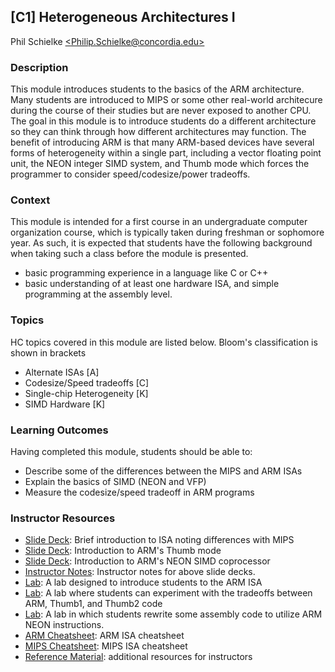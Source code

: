 ## [C1] Heterogeneous Architectures I
Phil Schielke [\<Philip.Schielke@concordia.edu\>](philip.schielke@concordia.edu)

### Description 
This module introduces students to the basics of the ARM architecture.
Many students are introduced to MIPS or some other real-world architecure during
the course of their studies but are never exposed to another CPU.  The
goal in this module is
to introduce students do a different architecture so they can think
through how different architectures may function.  The benefit of introducing
ARM is that many ARM-based devices have several forms of heterogeneity
within a single  part, including a vector floating point unit, the NEON integer SIMD
system, and Thumb mode which forces the programmer to
consider speed/codesize/power tradeoffs.

### Context 

This module is intended for a first course in an undergraduate computer organization course, which is typically 
taken during freshman or sophomore year.  As such, it is expected that students have the following background
when taking such a class before the module is presented.
  * basic programming experience in a language like C or C++
  * basic understanding of at least one hardware ISA, and simple programming at the assembly level.

### Topics 

HC topics covered in this module are listed below. Bloom's classification is shown in brackets

* Alternate ISAs [A]
* Codesize/Speed tradeoffs [C]
* Single-chip Heterogeneity [K]
* SIMD Hardware [K]

### Learning Outcomes

Having completed this module, students should be able to: 

* Describe some of the differences between the MIPS and ARM ISAs
* Explain the basics of SIMD (NEON and VFP)
* Measure the codesize/speed tradeoff in ARM programs

### Instructor Resources 

  * [Slide Deck](./ARM/ARM_intro_lecture.pptx): Brief introduction to ISA
  noting differences with MIPS
  * [Slide Deck](./ARM/Thumb_intro.pptx): Introduction to ARM's Thumb mode
  * [Slide Deck](./ARM/NEON_intro.pptx): Introduction to ARM's NEON SIMD coprocessor
  * [Instructor Notes](./ARM/ARM_intro_lecture_notes.pptx):  Instructor
    notes for above slide decks.
  * [Lab](./ARM/lab1/lab1.md): A lab designed to introduce students to the ARM ISA
  * [Lab](./ARM/lab2/lab2.md): A lab where students can experiment with the tradeoffs between ARM, Thumb1, and Thumb2 code
  * [Lab](./ARM/lab3/lab3.md): A lab in which students rewrite some assembly code to utilize ARM NEON instructions.
  * [ARM Cheatsheet](./ARM/ARM_cheatsheet.pdf):  ARM ISA cheatsheet
  * [MIPS Cheatsheet](./MIPS/MIPS_cheatsheet.pdf): MIPS ISA cheatsheet	
  * [Reference Material](./reference_material.md): additional resources for instructors




